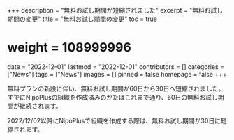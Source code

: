 +++
description = "無料お試し期間が短縮されました"
excerpt = "無料お試し期間の変更"
title = "無料お試し期間の変更"
toc = true
# weight = 108999996
date = "2022-12-01"
lastmod = "2022-12-01"
contributors = []
categories = ["News"]
tags = ["News"]
images = []
pinned = false
homepage = false
+++

無料プランの新設に伴い、無料お試し期間が60日から30日へ短縮されました。
すでにNipoPlusの組織を作成済みのかたはこれまで通り、60日の無料お試し期間が継続されます。

2022/12/02以降にNipoPlusで組織を作成する際は、無料お試し期間が30日に短縮されます。
